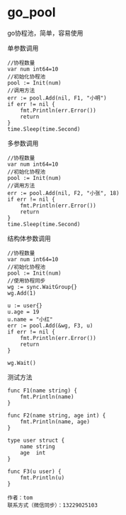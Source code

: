 # go_pool
 go协程池，简单，容易使用

单参数调用
   
    //协程数量
    var num int64=10
    //初始化协程池
    pool := Init(num)
    //调用方法
	err := pool.Add(nil, F1, "小明")
	if err != nil {
		fmt.Println(err.Error())
		return
	}
	time.Sleep(time.Second)
	
多参数调用
    
    //协程数量
    var num int64=10
    //初始化协程池
    pool := Init(num)
    //调用方法
	err := pool.Add(nil, F2, "小张", 18)
	if err != nil {
		fmt.Println(err.Error())
		return
	}
	time.Sleep(time.Second)
	
结构体参数调用

    //协程数量
    var num int64=10
    //初始化协程池
    pool := Init(num)
	//使用协程同步
	wg := sync.WaitGroup{}
	wg.Add(1)

	u := user{}
	u.age = 19
	u.name = "小红"
	err := pool.Add(&wg, F3, u)
	if err != nil {
		fmt.Println(err.Error())
		return
	}

	wg.Wait()
	
测试方法

    func F1(name string) {
    	fmt.Println(name)
    }
    
    func F2(name string, age int) {
    	fmt.Println(name, age)
    }
    
    type user struct {
    	name string
    	age  int
    }
    
    func F3(u user) {
    	fmt.Println(u)
    }
	
~~~~
作者：tom
联系方式（微信同步）：13229025103